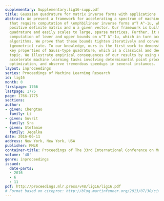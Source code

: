 ```yaml
---
supplementary: Supplementary:lig16-supp.pdf
title: Gaussian quadrature for matrix inverse forms with applications
abstract: We present a framework for accelerating a spectrum of machine learning algorithms
  that require computation of \emphbilinear inverse forms u^T A^-1u, where A is a
  positive definite matrix and u a given vector. Our framework is built on Gauss-type
  quadrature and easily scales to large, sparse matrices. Further, it allows retrospective
  computation of lower and upper bounds on u^T A^-1u, which in turn accelerates several
  algorithms. We prove that these bounds tighten iteratively and converge at a linear
  (geometric) rate. To our knowledge, ours is the first work to demonstrate these
  key properties of Gauss-type quadrature, which is a classical and deeply studied
  topic. We illustrate empirical consequences of our results by using quadrature to
  accelerate machine learning tasks involving determinantal point processes and submodular
  optimization, and observe tremendous speedups in several instances.
layout: inproceedings
series: Proceedings of Machine Learning Research
id: lig16
month: 0
firstpage: 1766
lastpage: 1775
page: 1766-1775
sections: 
author:
- given: Chengtao
  family: Li
- given: Suvrit
  family: Sra
- given: Stefanie
  family: Jegelka
date: 2016-06-11
address: New York, New York, USA
publisher: PMLR
container-title: Proceedings of The 33rd International Conference on Machine Learning
volume: '48'
genre: inproceedings
issued:
  date-parts:
  - 2016
  - 6
  - 11
pdf: http://proceedings.mlr.press/v48/lig16/lig16.pdf
# Format based on citeproc: http://blog.martinfenner.org/2013/07/30/citeproc-yaml-for-bibliographies/
---
```

